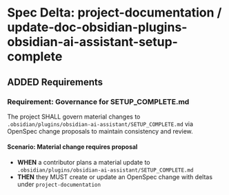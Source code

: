 # Spec Delta: project-documentation / update-doc-obsidian-plugins-obsidian-ai-assistant-setup-complete

## ADDED Requirements

### Requirement: Governance for SETUP_COMPLETE.md

The project SHALL govern material changes to `.obsidian/plugins/obsidian-ai-assistant/SETUP_COMPLETE.md` via OpenSpec change proposals to maintain consistency and review.

#### Scenario: Material change requires proposal

- **WHEN** a contributor plans a material update to `.obsidian/plugins/obsidian-ai-assistant/SETUP_COMPLETE.md`
- **THEN** they MUST create or update an OpenSpec change with deltas under `project-documentation`
